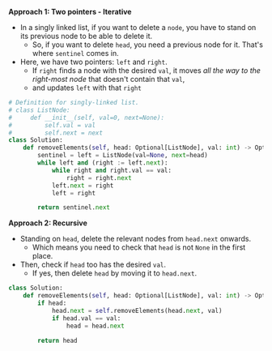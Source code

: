 **Approach 1: Two pointers - Iterative**

* In a singly linked list, if you want to delete a `node`, you have to stand on its previous node to be able to delete it.
	* So, if you want to delete `head`, you need a previous node for it. That's where `sentinel` comes in.
* Here, we have two pointers: `left` and `right`.
	* If `right` finds a node with the desired `val`, it moves *all the way to the right-most node* that doesn't contain that `val`,
	* and updates `left` with that `right`
```py
# Definition for singly-linked list.
# class ListNode:
#     def __init__(self, val=0, next=None):
#         self.val = val
#         self.next = next
class Solution:
    def removeElements(self, head: Optional[ListNode], val: int) -> Optional[ListNode]:
        sentinel = left = ListNode(val=None, next=head)        
        while left and (right := left.next):
            while right and right.val == val:
                right = right.next
            left.next = right
            left = right

        return sentinel.next
```

**Approach 2: Recursive**

* Standing on `head`, delete the relevant nodes from `head.next` onwards.
	* Which means you need to check that `head` is not `None` in the first place.
* Then, check if `head` too has the desired `val`.
	* If yes, then delete `head` by moving it to `head.next`.
```py
class Solution:
    def removeElements(self, head: Optional[ListNode], val: int) -> Optional[ListNode]:
        if head:
            head.next = self.removeElements(head.next, val)
            if head.val == val:
                head = head.next
        
        return head
```
